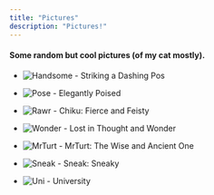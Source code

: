 ```yaml
---
title: "Pictures"
description: "Pictures!"
---
```




#### Some random but cool pictures (of my cat mostly).

- ![Handsome](/pics/chikuhandsome.jpg) - Striking a Dashing Pos
  
- ![Pose](/pics/chikupose.jpg) - Elegantly Poised
  
- ![Rawr](/pics/chikurawr.jpg) - Chiku: Fierce and Feisty

- ![Wonder](/pics/chikuwonder.jpg) - Lost in Thought and Wonder
  
- ![MrTurt](/pics/mrturt.jpg) - MrTurt: The Wise and Ancient One
  
- ![Sneak](/pics/sneak.jpg) - Sneak: Sneaky
  
- ![Uni](/pics/uni.jpg) - University






